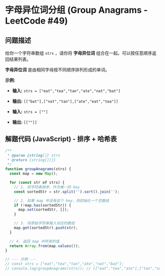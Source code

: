# 字母异位词分组 (Group Anagrams - LeetCode #49)

## 问题描述

给你一个字符串数组 `strs` ，请你将 **字母异位词** 组合在一起。可以按任意顺序返回结果列表。

**字母异位词** 是由相同字母按不同顺序排列形成的单词。

**示例:**

- **输入:** `strs = ["eat","tea","tan","ate","nat","bat"]`
- **输出:** `[["bat"],["nat","tan"],["ate","eat","tea"]]`

- **输入:** `strs = [""]`
- **输出:** `[[""]]`

## 解题代码 (JavaScript) - 排序 + 哈希表

```javascript
/**
 * @param {string[]} strs
 * @return {string[][]}
 */
function groupAnagrams(strs) {
  const map = new Map();

  for (const str of strs) {
    // 1. 将字符串排序，作为唯一的 key
    const sortedStr = str.split('').sort().join('');

    // 2. 如果 map 中没有这个 key，则初始化一个空数组
    if (!map.has(sortedStr)) {
      map.set(sortedStr, []);
    }

    // 3. 将原始字符串推入对应的数组
    map.get(sortedStr).push(str);
  }

  // 4. 返回 map 中所有的值
  return Array.from(map.values());
}

// --- 示例 ---
// const strs = ["eat","tea","tan","ate","nat","bat"];
// console.log(groupAnagrams(strs)); // [["eat","tea","ate"],["tan","nat"],["bat"]] (顺序可能不同)
```
